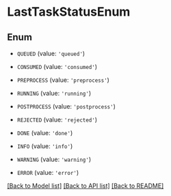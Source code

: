 # LastTaskStatusEnum


## Enum

* `QUEUED` (value: `'queued'`)

* `CONSUMED` (value: `'consumed'`)

* `PREPROCESS` (value: `'preprocess'`)

* `RUNNING` (value: `'running'`)

* `POSTPROCESS` (value: `'postprocess'`)

* `REJECTED` (value: `'rejected'`)

* `DONE` (value: `'done'`)

* `INFO` (value: `'info'`)

* `WARNING` (value: `'warning'`)

* `ERROR` (value: `'error'`)

[[Back to Model list]](../README.md#documentation-for-models) [[Back to API list]](../README.md#documentation-for-api-endpoints) [[Back to README]](../README.md)


